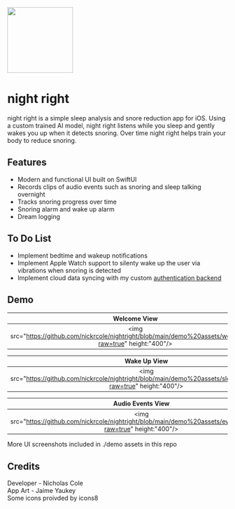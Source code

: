 <img src="https://i.imgur.com/lNV2KBm.png" width="150" height="150" style="inset(0% 45% 0% 45% round 10px)"/>

# night right

night right is a simple sleep analysis and snore reduction app for iOS. Using a custom trained AI model, night right listens while you sleep and gently wakes you up when it detects snoring. Over time night right helps train your body to reduce snoring.



## Features

- Modern and functional UI built on SwiftUI
- Records clips of audio events such as snoring and sleep talking overnight
- Tracks snoring progress over time
- Snoring alarm and wake up alarm
- Dream logging


## To Do List

- Implement bedtime and wakeup notifications
- Implement Apple Watch support to silenty wake up the user via vibrations when snoring is detected
- Implement cloud data syncing with my custom <a href="https://github.com/nickrcole/authbackend">authentication backend</a>


## Demo
Welcome View            |  Progress View
:-------------------------:|:-------------------------:
<img src="https://github.com/nickrcole/nightright/blob/main/demo%20assets/welcome.gif?raw=true" height:"400"/>  |  <img src="https://github.com/nickrcole/nightright/blob/main/demo%20assets/progress.gif?raw=true" height:"400"/>

Wake Up View            |  Sleep Summary View          
:-------------------------:|:-------------------------:
<img src="https://github.com/nickrcole/nightright/blob/main/demo%20assets/sleepsummary.PNG?raw=true" height:"400"/>  |  <img src="https://github.com/nickrcole/nightright/blob/main/demo%20assets/nightsummary.PNG?raw=true" height:"400"/> 

| Audio Events View         | Settings View
|:-------------------------:|:-------------------------:
|  <img src="https://github.com/nickrcole/nightright/blob/main/demo%20assets/eventsview.PNG?raw=true" height:"400"/> |  <img src="https://github.com/nickrcole/nightright/blob/main/demo%20assets/settings.jpeg?raw=true" height:"400"/>

More UI screenshots included in ./demo assets in this repo


## Credits

Developer - Nicholas Cole\
App Art - Jaime Yaukey\
Some icons proivded by icons8

